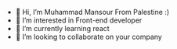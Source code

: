 - 👋 Hi, I’m Muhammad Mansour From Palestine :)
- 👀 I’m interested in Front-end developer
- 🌱 I’m currently learning react 
- 💞️ I’m looking to collaborate on your company


<!---
mansour80p/mansour80p is a ✨ special ✨ repository because its `README.md` (this file) appears on your GitHub profile.
You can click the Preview link to take a look at your changes.
--->
